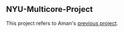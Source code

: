 ## NYU-Multicore-Project

This project refers to Aman's [previous project](https://github.com/Aman-Chopra/Performance-Prediction-Multithreaded-Applications).

